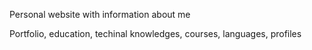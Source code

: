 Personal website with information about me

Portfolio, education, techinal knowledges, courses, languages, profiles